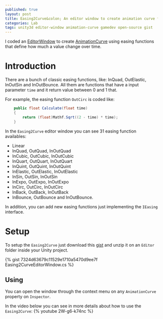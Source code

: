 ```yaml
---
published: true
layout: post
title: Easing2Curve&colon; An editor window to create animation curve from easing functions
categories: Lab
tags: unity3d editor-window animation-curve gamedev open-source gist
---
```


I coded an [EditorWindow](https://docs.unity3d.com/Manual/editor-EditorWindows.html) to create [AnimationCurve](https://docs.unity3d.com/ScriptReference/AnimationCurve.html) using easing functions that define how much a value change over time. 

# Introduction
There are a bunch of classic easing functions, like: InQuad, OutElastic, InOutSin and InOutBounce. All them are functions that have a input parameter `time` and it return value between 0 and 1 that.

For example, the easing function `OutCirc` is coded like: 
```csharp
    public float Calculate(float time)
    {
        return (float)Mathf.Sqrt((2 - time) * time);
    }
```

In the `Easing2Curve` editor window you can see 31 easing function availables: 

* Linear
* InQuad, OutQuad, InOutQuad
* InCubic, OutCubic, InOutCubic
* InQuart, OutQuart, InOutQuart
* InQuint, OutQuint, InOutQuint
* InElastic, OutElastic, InOutElastic
* InSin, OutSin, InOutSin
* InExpo, OutExpo, InOutExpo
* InCirc, OutCirc, InOutCirc
* InBack, OutBack, InOutBack
* InBounce, OutBounce and InOutBounce.
               
In addition, you can add new easing functions just implementing the `IEasing` interface.

# Setup
To setup the `Easing2Curve` just download this [gist](https://gist.github.com/giacomelli/7324d63679c11529e1710a5470d9ee7f) and unzip it on an `Editor` folder inside your Unity project. 

{% gist 7324d63679c11529e1710a5470d9ee7f Easing2CurveEditorWindow.cs %}
## Using
You can open the window through the context menu on any `AnimationCurve` property on `Inspector`.

In the video below you can see in more details about how to use the `Easing2Curve`:
{% youtube 2W-g6-k74nc %}

